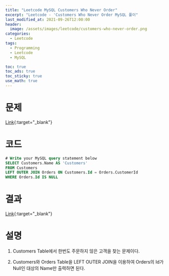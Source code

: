 ```yaml
---
title: "Leetcode MySQL Customers Who Never Order"
excerpt: "Leetcode - 'Customers Who Never Order MySQL 풀이"
last_modified_at: 2021-09-26T12:00:00
header:
  image: /assets/images/leetcode/customers-who-never-order.png
categories:
  - Leetcode
tags:
  - Programming
  - Leetcode
  - MySQL

toc: true
toc_ads: true
toc_sticky: true
use_math: true
---
```

# 문제
[Link](https://leetcode.com/problems/customers-who-never-order/){:target="_blank"}

# 코드
```sql
# Write your MySQL query statement below
SELECT Customers.Name AS 'Customers'
FROM Customers
LEFT OUTER JOIN Orders ON Customers.Id = Orders.CustomerId
WHERE Orders.Id IS NULL
```

# 결과
[Link](https://leetcode.com/submissions/detail/561030606/){:target="_blank"}

# 설명
1. Customers Table에서 한번도 주문하지 않은 고객을 찾는 문제이다.

2. Customers와 Orders Table을 LEFT OUTER JOIN을 이용하여 Orders의 Id가 Null인 대상의 Name만 출력하면 된다.